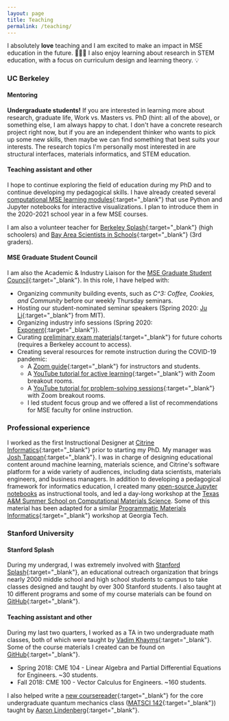```yaml
---
layout: page
title: Teaching
permalink: /teaching/
---
```


I absolutely **love** teaching and I am excited to make an impact in MSE education in the future. 👨🏻‍🏫 I also enjoy learning about research in STEM education, with a focus on curriculum design and learning theory. 💡

### UC Berkeley

#### Mentoring

**Undergraduate students!** If you are interested in learning more about research, graduate life, Work vs. Masters vs. PhD (hint: all of the above), or something else, I am always happy to chat. I don't have a concrete research project right now, but if you are an independent thinker who wants to pick up some new skills, then maybe we can find something that best suits your interests. The research topics I'm personally most interested in are structural interfaces, materials informatics, and STEM education.

#### Teaching assistant and other

I hope to continue exploring the field of education during my PhD and to continue developing my pedagogical skills. I have already created several [computational MSE learning modules](https://github.com/enze-chen/learning_modules/){:target="_blank"} that use Python and Jupyter notebooks for interactive visualizations. I plan to introduce them in the 2020-2021 school year in a few MSE courses.

I am also a volunteer teacher for [Berkeley Splash](https://berkeley.learningu.org/){:target="_blank"} (high schoolers) and [Bay Area Scientists in Schools](http://www.crscience.org/volunteers/aboutbasis){:target="_blank"} (3rd graders).


#### MSE Graduate Student Council

I am also the Academic & Industry Liaison for the [MSE Graduate Student Council](http://msegsc.berkeley.edu/){:target="_blank"}. In this role, I have helped with:

* Organizing community building events, such as *C^3: Coffee, Cookies, and Community* before our weekly Thursday seminars.
* Hosting our student-nominated seminar speakers (Spring 2020: [Ju Li](http://li.mit.edu/){:target="_blank"} from MIT).
* Organizing industry info sessions (Spring 2020: [Exponent](https://www.exponent.com/){:target="_blank"}).
* Curating [preliminary exam materials](https://drive.google.com/drive/u/2/folders/1IpYgjRKMYpQVmu84i3yQ_TgTvwVKhiR6){:target="_blank"} for future cohorts (requires a Berkeley account to access).
* Creating several resources for remote instruction during the COVID-19 pandemic:  
    * A [Zoom guide](https://docs.google.com/document/d/1ETVVHGrWccp7gC6zYV0F4nFS6qkMO8jKiS_h66Undlo/edit?usp=sharing){:target="_blank"} for instructors and students.
    * A [YouTube tutorial for active learning](https://youtu.be/kFp7f4Uz2fI){:target="_blank"} with Zoom breakout rooms.
    * A [YouTube tutorial for problem-solving sessions](https://www.youtube.com/watch?v=uT6T8_uEOEA){:target="_blank"} with Zoom breakout rooms.
    * I led student focus group and we offered a list of recommendations for MSE faculty for online instruction.



### Professional experience

I worked as the first Instructional Designer at [Citrine Informatics](https://citrine.io){:target="_blank"} prior to starting my PhD. My manager was [Josh Tappan](https://www.linkedin.com/in/jtappan/){:target="_blank"}. I was in charge of designing educational content around machine learning, materials science, and Citrine's software platform for a wide variety of audiences, including data scientists, materials engineers, and business managers. In addition to developing a pedagogical framework for informatics education, I created many [open-source Jupyter notebooks](https://github.com/CitrineInformatics/learn-citrination) as instructional tools, and led a day-long workshop at the [Texas A&M Summer School on Computational Materials Science](https://cms3.tamu.edu/). Some of this material has been adapted for a similar [Programmatic Materials Informatics](https://citrineinformatics.github.io/ga-tech-workshop/index.html){:target="_blank"} workshop at Georgia Tech. 


### Stanford University

#### Stanford Splash

During my undergrad, I was extremely involved with [Stanford Splash](https://www.stanfordesp.org/){:target="_blank"}, an educational outreach organization that brings nearly 2000 middle school and high school students to campus to take classes designed and taught by over 300 Stanford students. I also taught at 10 different programs and some of my course materials can be found on [GitHub](https://github.com/enze-chen/splash_classes){:target="_blank"}.

#### Teaching assistant and other 

During my last two quarters, I worked as a TA in two undergraduate math classes, both of which were taught by [Vadim Khayms](https://profiles.stanford.edu/vadim-khayms){:target="_blank"}. Some of the course materials I created can be found on [GitHub](https://github.com/enze-chen/stanford_ta){:target="_blank"}.
* Spring 2018: CME 104 - Linear Algebra and Partial Differential Equations for Engineers. ~30 students.
* Fall 2018: CME 100 - Vector Calculus for Engineers. ~160 students.

I also helped write a [new coursereader](https://github.com/enze-chen/mse_142_cr){:target="_blank"} for the core undergraduate quantum mechanics class ([MATSCI 142](https://explorecourses.stanford.edu/search?view=catalog&filter-coursestatus-Active=on&page=0&catalog=&academicYear=&q=matsci142&collapse=){:target="_blank"}) taught by [Aaron Lindenberg](https://mse.stanford.edu/people/aaron-lindenberg){:target="_blank"}.

<br>